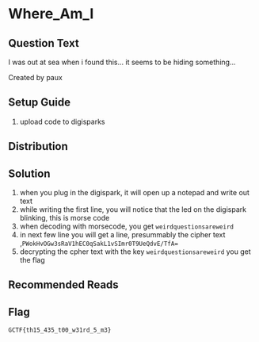 # Where_Am_I

## Question Text

I was out at sea when i found this... it seems to be hiding something...

Created by paux

## Setup Guide
1. upload code to digisparks

## Distribution

## Solution
1.	when you plug in the digispark, it will open up a notepad and write out text
2.	while writing the first line, you will notice that the led on the digispark blinking, this is morse code
3.	when decoding with morsecode, you get `weirdquestionsareweird` 
4.	in next few line you will get a line, presummably the cipher text ,`PWokHvOGw3sRaV1hEC0qSakL1vSImr0T9UeQdvE/TfA=`
5.	decrypting the cpher text with the key `weirdquestionsareweird` you get the flag

## Recommended Reads

## Flag
`GCTF{th15_435_t00_w31rd_5_m3}`
